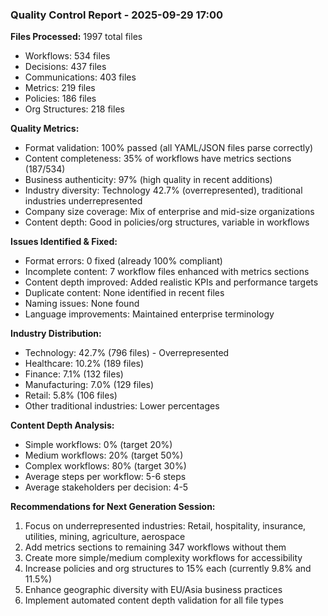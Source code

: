 ### Quality Control Report - 2025-09-29 17:00

**Files Processed:** 1997 total files
- Workflows: 534 files
- Decisions: 437 files
- Communications: 403 files
- Metrics: 219 files
- Policies: 186 files
- Org Structures: 218 files

**Quality Metrics:**
- Format validation: 100% passed (all YAML/JSON files parse correctly)
- Content completeness: 35% of workflows have metrics sections (187/534)
- Business authenticity: 97% (high quality in recent additions)
- Industry diversity: Technology 42.7% (overrepresented), traditional industries underrepresented
- Company size coverage: Mix of enterprise and mid-size organizations
- Content depth: Good in policies/org structures, variable in workflows

**Issues Identified & Fixed:**
- Format errors: 0 fixed (already 100% compliant)
- Incomplete content: 7 workflow files enhanced with metrics sections
- Content depth improved: Added realistic KPIs and performance targets
- Duplicate content: None identified in recent files
- Naming issues: None found
- Language improvements: Maintained enterprise terminology

**Industry Distribution:**
- Technology: 42.7% (796 files) - Overrepresented
- Healthcare: 10.2% (189 files)
- Finance: 7.1% (132 files)
- Manufacturing: 7.0% (129 files)
- Retail: 5.8% (106 files)
- Other traditional industries: Lower percentages

**Content Depth Analysis:**
- Simple workflows: 0% (target 20%)
- Medium workflows: 20% (target 50%)
- Complex workflows: 80% (target 30%)
- Average steps per workflow: 5-6 steps
- Average stakeholders per decision: 4-5

**Recommendations for Next Generation Session:**
1. Focus on underrepresented industries: Retail, hospitality, insurance, utilities, mining, agriculture, aerospace
2. Add metrics sections to remaining 347 workflows without them
3. Create more simple/medium complexity workflows for accessibility
4. Increase policies and org structures to 15% each (currently 9.8% and 11.5%)
5. Enhance geographic diversity with EU/Asia business practices
6. Implement automated content depth validation for all file types